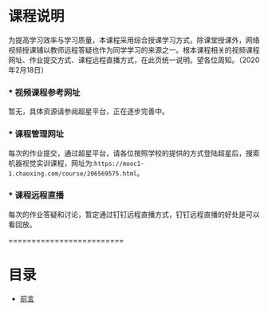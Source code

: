 # 课程说明
为提高学习效率与学习质量，本课程采用综合授课学习方式，除课堂授课外，网络视频授课辅以教师远程答疑也作为同学学习的来源之一。根本课程相关的视频课程网址、作业提交方式、课程远程直播方式，在此页统一说明。望各位周知。（2020年2月18日）
### * 视频课程参考网址
暂无，具体资源请参阅超星平台，正在逐步完善中。
### * 课程管理网址
每次的作业提交，通过超星平台，请各位按照学校的提供的方式登陆超星后，搜索机器视觉实训课程，网址为:`https://mooc1-1.chaoxing.com/course/206569575.html`。

### * 课程远程直播
每次的作业答疑和讨论，暂定通过钉钉远程直播方式，钉钉远程直播的好处是可以看回放。

=========================

# 目录

* [前言](README.md)